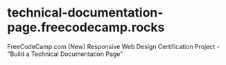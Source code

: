# technical-documentation-page.freecodecamp.rocks
FreeCodeCamp.com (New) Responsive Web Design Certification Project - "Build a Technical Documentation Page"
